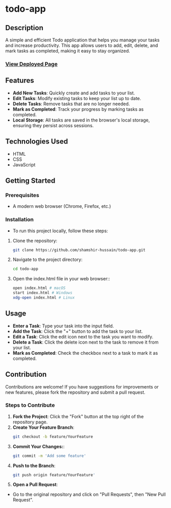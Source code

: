 # todo-app

## Description

A simple and efficient Todo application that helps you manage your tasks and increase productivity. This app allows users to add, edit, delete, and mark tasks as completed, making it easy to stay organized.

### [View Deployed Page](https://shamshir-hussain.github.io/todo-app/)

## Features

- **Add New Tasks**: Quickly create and add tasks to your list.
- **Edit Tasks**: Modify existing tasks to keep your list up to date.
- **Delete Tasks**: Remove tasks that are no longer needed.
- **Mark as Completed**: Track your progress by marking tasks as completed.
- **Local Storage**: All tasks are saved in the browser's local storage, ensuring they persist across sessions.

## Technologies Used

- HTML
- CSS
- JavaScript

## Getting Started

### Prerequisites

- A modern web browser (Chrome, Firefox, etc.)

### Installation

- To run this project locally, follow these steps:

1. Clone the repository:

   ```bash
   git clone https://github.com/shamshir-hussain/todo-app.git

   ```

2. Navigate to the project directory:
   ```bash
   cd todo-app
   ```
3. Open the index.html file in your web browser::

   ```bash
   open index.html # macOS
   start index.html # Windows
   xdg-open index.html # Linux


   ```

## Usage

- **Enter a Task**: Type your task into the input field.
- **Add the Task**: Click the "+" button to add the task to your list.
- **Edit a Task**: Click the edit icon next to the task you want to modify.
- **Delete a Task**: Click the delete icon next to the task to remove it from your list.
- **Mark as Completed**: Check the checkbox next to a task to mark it as completed.

## Contribution

Contributions are welcome! If you have suggestions for improvements or new features, please fork the repository and submit a pull request.

### Steps to Contribute

1. **Fork the Project**: Click the "Fork" button at the top right of the repository page.
2. **Create Your Feature Branch**:
   ```bash
   git checkout -b feature/YourFeature
   ```
3. **Commit Your Changes:**:
   ```bash
   git commit -m 'Add some feature'
   ```
4. **Push to the Branch**:
   ```bash
   git push origin feature/YourFeature'
   ```
5. **Open a Pull Request**:

- Go to the original repository and click on "Pull Requests", then "New Pull Request".
